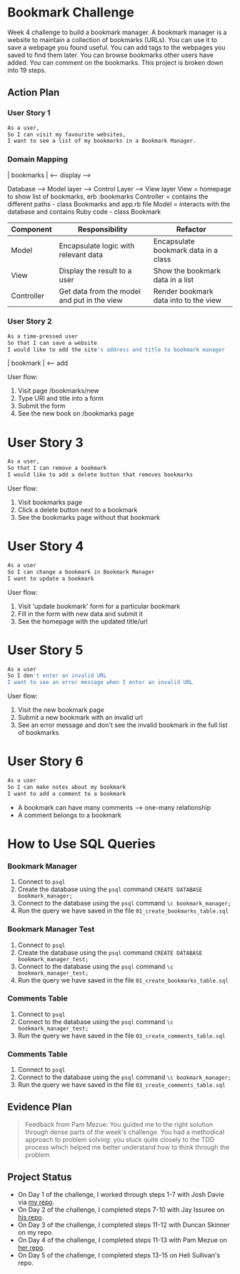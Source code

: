 # Bookmark Challenge 
Week 4 challenge to build a bookmark manager. A bookmark manager is a website to maintain a collection of bookmarks (URLs). You can use it to save a webpage you found useful. You can add tags to the webpages you saved to find them later. You can browse bookmarks other users have added. You can comment on the bookmarks. This project is broken down into 19 steps. 

## Action Plan
### User Story 1
```bash 
As a user,
So I can visit my favourite websites,
I want to see a list of my bookmarks in a Bookmark Manager.
```
### Domain Mapping
| bookmarks | <-- display -->

Database --> Model layer --> Control Layer --> View layer
View = homepage to show list of bookmarks, erb :bookmarks
Controller = contains the different paths - class Bookmarks and app.rb file
Model = interacts with the database and contains Ruby code - class Bookmark

| Component   | Responsibility                                | Refactor                                |
|------------ |---------------------------------------------  |---------------------------------------- |
| Model       | Encapsulate logic with relevant data          | Encapsulate bookmark data in a class    |
| View        | Display the result to a user                  | Show the bookmark data in a list        |
| Controller  | Get data from the model and put in the view   | Render bookmark data into to the view

### User Story 2
```bash 
As a time-pressed user
So that I can save a website
I would like to add the site's address and title to bookmark manager
```
| bookmark | <-- add

User flow:
1. Visit page /bookmarks/new
2. Type URl and title into a form
3. Submit the form
4. See the new book on /bookmarks page

# User Story 3
```bash 
As a user,
So that I can remove a bookmark
I would like to add a delete button that removes bookmarks
```
User flow:
1. Visit bookmarks page
2. Click a delete button next to a bookmark
3. See the bookmarks page without that bookmark

# User Story 4
```bash 
As a user
So I can change a bookmark in Bookmark Manager
I want to update a bookmark
```
User flow:
1. Visit 'update bookmark' form for a particular bookmark
2. Fill in the form with new data and submit it
3. See the homepage with the updated title/url

# User Story 5
```bash 
As a user
So I don't enter an invalid URL
I want to see an error message when I enter an invalid URL
```
User flow:
1. Visit the new bookmark page
2. Submit a new bookmark with an invalid url
3. See an error message and don't see the invalid bookmark in the full list of bookmarks

# User Story 6
```bash 
As a user
So I can make notes about my bookmark
I want to add a comment to a bookmark
```
- A bookmark can have many comments --> one-many relationship 
- A comment belongs to a bookmark

# How to Use SQL Queries
### Bookmark Manager
1. Connect to ```psql```
2. Create the database using the ```psql``` command ```CREATE DATABASE bookmark_manager;```
3. Connect to the database using the ```psql``` command ```\c bookmark_manager;```
4. Run the query we have saved in the file ```01_create_bookmarks_table.sql```  

### Bookmark Manager Test
1. Connect to ```psql```
2. Create the database using the ```psql``` command ```CREATE DATABASE bookmark_manager_test;```
3. Connect to the database using the ```psql``` command ```\c bookmark_manager_test;```
4. Run the query we have saved in the file ```01_create_bookmarks_table.sql```  

### Comments Table
1. Connect to ```psql```
2. Connect to the database using the ```psql``` command ```\c bookmark_manager_test;```
3. Run the query we have saved in the file ```03_create_comments_table.sql```  

### Comments Table
1. Connect to ```psql```
2. Connect to the database using the ```psql``` command ```\c bookmark_manager;```
3. Run the query we have saved in the file ```03_create_comments_table.sql```

## Evidence Plan 
> Feedback from Pam Mezue: You guided me to the right solution through dense parts of the week's challenge. You had a methodical approach to problem solving: you stuck quite closely to the TDD process which helped me better understand how to think through the problem. 

## Project Status
- On Day 1 of the challenge, I worked through steps 1-7 with Josh Davie via [my repo](https://github.com/jessmar94/bookmark-challenge). 
- On Day 2 of the challenge, I completed steps 7-10 with Jay Issuree on [his repo](https://github.com/JayIssuree/bookmark_manager). 
- On Day 3 of the challenge, I completed steps 11-12 with Duncan Skinner on my repo. 
- On Day 4 of the challenge, I completed steps 11-13 with Pam Mezue on [her repo](https://github.com/Mezela/bookmark_manager/tree/master/bookmark-0). 
- On Day 5 of the challenge, I completed steps 13-15 on Heli Sullivan's repo. 

